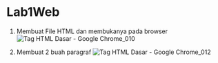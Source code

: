 # Lab1Web


1. Membuat File HTML dan membukanya pada browser
![Tag HTML Dasar - Google Chrome_010](https://user-images.githubusercontent.com/81244520/112159127-61568d80-8c1b-11eb-845a-ee00e8ef60f3.png)

2. Membuat 2 buah paragraf
![Tag HTML Dasar - Google Chrome_012](https://user-images.githubusercontent.com/81244520/112159259-88ad5a80-8c1b-11eb-8092-7122aef95b78.png)
